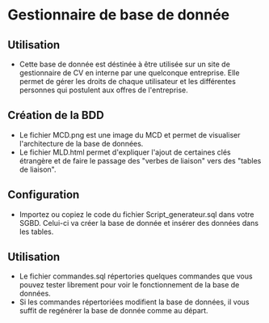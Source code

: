 # Gestionnaire de base de donnée

## Utilisation
- Cette base de donnée est déstinée à être utilisée sur un site de gestionnaire de CV en interne par une quelconque entreprise. Elle permet de gérer les droits de chaque utilisateur et les différentes personnes qui postulent aux offres de l'entreprise.
## Création de la BDD
- Le fichier MCD.png est une image du MCD et permet de visualiser l'architecture de la base de données.
- Le fichier MLD.html permet d'expliquer l'ajout de certaines clés étrangère et de faire le passage des "verbes de liaison" vers des "tables de liaison".

## Configuration
- Importez ou copiez le code du fichier Script_generateur.sql dans votre SGBD. Celui-ci va créer la base de donnée et insérer des données dans les tables.

## Utilisation
- Le fichier commandes.sql répertories quelques commandes que vous pouvez tester librement pour voir le fonctionnement de la base de données.
- Si les commandes répertoriées modifient la base de données, il vous suffit de regénérer la base de donnée comme au départ.
